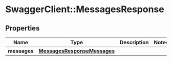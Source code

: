 # SwaggerClient::MessagesResponse

## Properties
Name | Type | Description | Notes
------------ | ------------- | ------------- | -------------
**messages** | [**MessagesResponseMessages**](MessagesResponseMessages.md) |  | 


